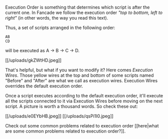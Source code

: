 Execution Order is something that determines which script is after the current one. In Fancade we follow the execution order *"top to bottom, left to right"* (in other words, the way you read this text).

Thus, a set of scripts arranged in the following order:

```
AB
CD
```

will be executed as A → B → C → D.

[[/uploads/gkZWtHD.jpeg]]

That's helpful, but what if you want to modify it? Here comes *Execution Wires*. Those yellow wires at the top and bottom of some scripts named "Before" and "After" are what we call as execution wires. Execution Wires overrides the default execution order.

Once a script executes according to the default execution order, it'll execute all the scripts connected to it via Execution Wires before moving on the next script. A picture is worth a thousand words. So check these out:

[[/uploads/e0EYbHB.jpeg]]
[[/uploads/qsPi1I0.jpeg]]

Check out some common problems related to execution order [[here|what are some common problems related to execution order?]].